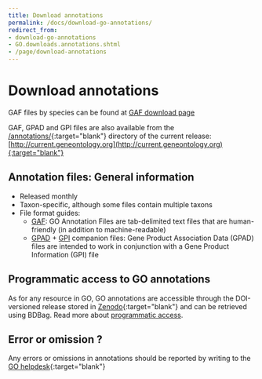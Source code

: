 ```yaml
---
title: Download annotations
permalink: /docs/download-go-annotations/
redirect_from: 
- download-go-annotations
- GO.downloads.annotations.shtml
- /page/download-annotations
---
```


# Download annotations 

GAF files by species can be found at [GAF download page](http://current.geneontology.org/products/pages/downloads.html)

GAF, GPAD and GPI files are also available from the [/annotations/](http://current.geneontology.org/annotations/index.html){:target="blank"} directory of the current release: [http://current.geneontology.org](http://current.geneontology.org){:target="blank"}

## Annotation files: General information
+ Released monthly
+ Taxon-specific, although some files contain multiple taxons
+ File format guides:
  + [GAF](/docs/go-annotation-file-gaf-format-2.1/): GO Annotation Files are tab-delimited text files that are human-friendly (in addition to machine-readable)
  + [GPAD](/docs/gene-product-association-data-gpad-format/) + [GPI](/docs/gene-product-information-gpi-format/) companion files: Gene Product Association Data (GPAD) files are intended to work in conjunction with a Gene Product Information (GPI) file

## Programmatic access to GO annotations
As for any resource in GO, GO annotations are accessible through the DOI-versioned release stored in [Zenodo](https://doi.org/10.5281/zenodo.1205159){:target="blank"} and can be retrieved using BDBag. Read more about [programmatic access](/docs/tools-guide/#programmatic-download-bdbag).

## Error or omission ?
Any errors or omissions in annotations should be reported by writing to the [GO helpdesk](http://help.geneontology.org/){:target="blank"}
